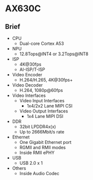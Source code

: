 # AX630C

## Brief

- CPU
    - Dual-core Cortex A53
- NPU
    - 12.8Tops@INT4 or 3.2Tops@INT8
- ISP
    - 4K@30fps
    - AI-ISP/T-ISP
- Video Encoder
    - H.264/H.265, 4K@30fps+
- Video Decoder
    - H.264, 1080p@60fps
- Video Interfaces
    - Video Input Interfaces
        - 1x4/2x2 Lane MIPI CSI
    - Video Output Interfaces
        - 1x4 Lane MIPI DSI
- DDR
    - 32bit LPDDR4x(x)
    - Up to 2666Mbit/s rate
- Ethernet
    - One Gigabit Ethernet port
    - RGMII and RMII modes
    - Inside RMII ePHY
- USB
    - USB 2.0 x 1
- Others
    - Inside Audio Codec    
